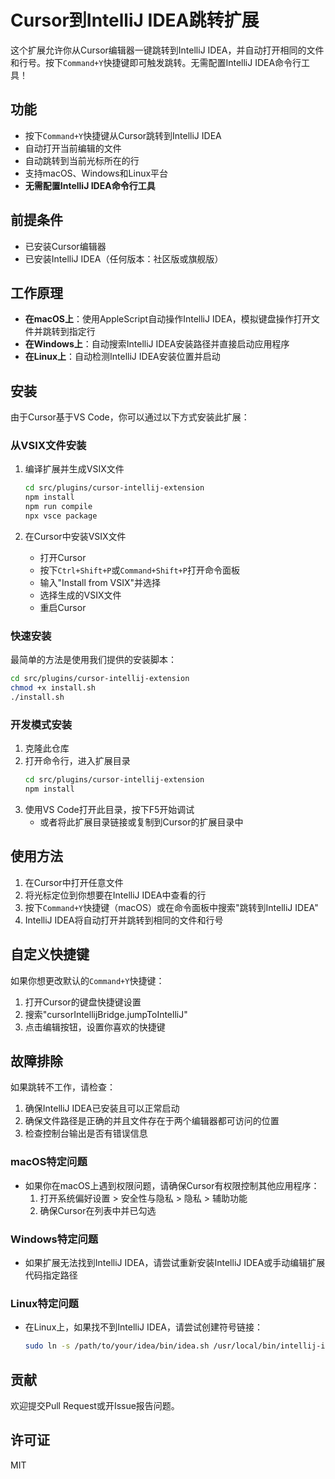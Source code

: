 # Cursor到IntelliJ IDEA跳转扩展

这个扩展允许你从Cursor编辑器一键跳转到IntelliJ IDEA，并自动打开相同的文件和行号。按下`Command+Y`快捷键即可触发跳转。无需配置IntelliJ IDEA命令行工具！

## 功能

- 按下`Command+Y`快捷键从Cursor跳转到IntelliJ IDEA
- 自动打开当前编辑的文件
- 自动跳转到当前光标所在的行
- 支持macOS、Windows和Linux平台
- **无需配置IntelliJ IDEA命令行工具**

## 前提条件

- 已安装Cursor编辑器
- 已安装IntelliJ IDEA（任何版本：社区版或旗舰版）

## 工作原理

- **在macOS上**：使用AppleScript自动操作IntelliJ IDEA，模拟键盘操作打开文件并跳转到指定行
- **在Windows上**：自动搜索IntelliJ IDEA安装路径并直接启动应用程序
- **在Linux上**：自动检测IntelliJ IDEA安装位置并启动

## 安装

由于Cursor基于VS Code，你可以通过以下方式安装此扩展：

### 从VSIX文件安装

1. 编译扩展并生成VSIX文件
   ```bash
   cd src/plugins/cursor-intellij-extension
   npm install
   npm run compile
   npx vsce package
   ```

2. 在Cursor中安装VSIX文件
   - 打开Cursor
   - 按下`Ctrl+Shift+P`或`Command+Shift+P`打开命令面板
   - 输入"Install from VSIX"并选择
   - 选择生成的VSIX文件
   - 重启Cursor

### 快速安装

最简单的方法是使用我们提供的安装脚本：

```bash
cd src/plugins/cursor-intellij-extension
chmod +x install.sh
./install.sh
```

### 开发模式安装

1. 克隆此仓库
2. 打开命令行，进入扩展目录
   ```bash
   cd src/plugins/cursor-intellij-extension
   npm install
   ```
3. 使用VS Code打开此目录，按下F5开始调试
   - 或者将此扩展目录链接或复制到Cursor的扩展目录中

## 使用方法

1. 在Cursor中打开任意文件
2. 将光标定位到你想要在IntelliJ IDEA中查看的行
3. 按下`Command+Y`快捷键（macOS）或在命令面板中搜索"跳转到IntelliJ IDEA"
4. IntelliJ IDEA将自动打开并跳转到相同的文件和行号

## 自定义快捷键

如果你想更改默认的`Command+Y`快捷键：

1. 打开Cursor的键盘快捷键设置
2. 搜索"cursorIntellijBridge.jumpToIntelliJ"
3. 点击编辑按钮，设置你喜欢的快捷键

## 故障排除

如果跳转不工作，请检查：

1. 确保IntelliJ IDEA已安装且可以正常启动
2. 确保文件路径是正确的并且文件存在于两个编辑器都可访问的位置
3. 检查控制台输出是否有错误信息

### macOS特定问题

- 如果你在macOS上遇到权限问题，请确保Cursor有权限控制其他应用程序：
  1. 打开系统偏好设置 > 安全性与隐私 > 隐私 > 辅助功能
  2. 确保Cursor在列表中并已勾选

### Windows特定问题

- 如果扩展无法找到IntelliJ IDEA，请尝试重新安装IntelliJ IDEA或手动编辑扩展代码指定路径

### Linux特定问题

- 在Linux上，如果找不到IntelliJ IDEA，请尝试创建符号链接：
  ```bash
  sudo ln -s /path/to/your/idea/bin/idea.sh /usr/local/bin/intellij-idea
  ```

## 贡献

欢迎提交Pull Request或开Issue报告问题。

## 许可证

MIT 